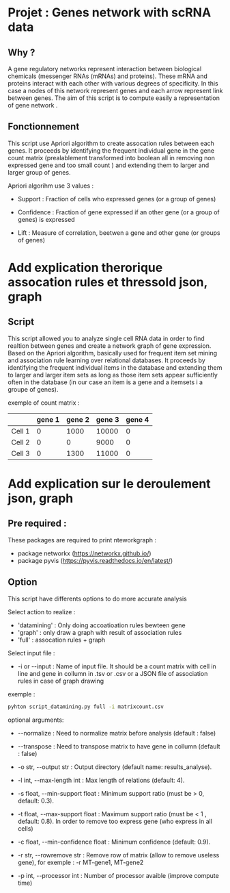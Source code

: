 # Projet : Genes network with scRNA data

## Why ?

A gene regulatory networks represent interaction between biological chemicals (messenger RNAs (mRNAs) and proteins). These mRNA and proteins interact with each other with various degrees of specificity. In this case a nodes of this network represent genes and each arrow represent link between genes. The aim of this script is to compute easily a representation of gene network .


## Fonctionnement

This script use Apriori algorithm to create assocation rules between each genes. It proceeds by identifying the frequent individual gene in the gene count matrix (prealablement transformed into boolean all in removing non expressed gene and too small count ) and extending them to larger and larger group of genes. 

Apriori algorihm use 3 values : 
- Support : Fraction of cells who expressed genes (or a group of genes)

- Confidence :  Fraction of gene expressed if an other gene (or a group of genes) is expressed
- Lift : Measure of correlation, beetwen a gene and other gene (or groups of genes)

# Add explication therorique assocation rules et thressold json, graph 

## Script

This script allowed you to analyze single cell RNA data in order to find realtion between genes and create a network graph of gene expression. Based on the Apriori algorithm, basically used for frequent item set mining and association rule learning over relational databases. It proceeds by identifying the frequent individual items in the database and extending them to larger and larger item sets as long as those item sets appear sufficiently often in the database (in our case an item is a gene and a itemsets i a groupe of genes).

exemple of count matrix : 

|   | gene 1| gene 2   | gene 3   | gene 4  |
|---|---|---|---|---|
| Cell 1  |  0 |  1000 | 10000  | 0   |
| Cell 2  |  0 |  0 | 9000  |   0|
| Cell 3  |  0 |  1300 |  11000 |   0|


# Add explication sur le deroulement json, graph 




## Pre required : 

These packages are required to print nteworkgraph : 
- package networkx (https://networkx.github.io/)
- package pyvis (https://pyvis.readthedocs.io/en/latest/)

## Option 

This script have differents options to do more accurate analysis 


Select action to realize : 
- 'datamining' : Only doing accoatioation rules bewteen gene 
- 'graph' : only draw a graph with result of association rules
- 'full' : assocation rules + graph 

Select input file : 
- -i or --input : Name of input file. It should be a count matrix with cell in line and gene in collumn in .tsv or .csv or a JSON file of association rules in case of graph drawing

exemple : 
```bash
pyhton script_datamining.py full -i matrixcount.csv
```

optional arguments:

- --normalize            : Need to normalize matrix before analysis (default : false)

- --transpose           : Need to transpose matrix to have gene in collumn
                        (default : false)
- -o str, --output str  : Output directory (default name: results_analyse).
- -l int, --max-length int :   Max length of relations (default: 4).
- -s float, --min-support float :  Minimum support ratio (must be > 0, default: 0.3).
- -t float, --max-support float :   Maximum support ratio (must be < 1 , default: 0.8). In order to remove too express gene (who express in all     cells)
- -c float, --min-confidence float :  Minimum confidence (default: 0.9).
- -r str, --rowremove str : Remove row of matrix (allow to remove useless gene), for exemple : -r MT-gene1, MT-gene2
- -p int, --processor int : Number of processor avaible (improve compute time)




